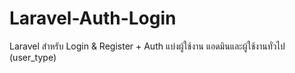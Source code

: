 # Laravel-Auth-Login
Laravel สำหรับ Login &amp; Register + Auth แบ่งผู้ใช้งาน แอดมินและผู้ใช้งานทั่วไป (user_type)
